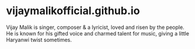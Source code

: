 # vijaymalikofficial.github.io
Vijay Malik is singer, composer &amp; a lyricist, loved and risen by the people. He is known for his gifted voice and charmed talent for music, giving a little Haryanwi twist sometimes. 

